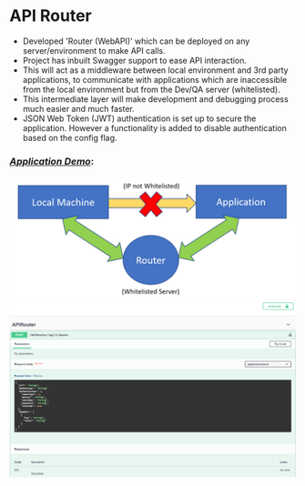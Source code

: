 # API Router
- Developed 'Router (WebAPI)' which can be deployed on any server/environment to make API calls.
- Project has inbuilt Swagger support to ease API interaction.
- This will act as a middleware between local environment and 3rd party applications, to communicate with applications which are inaccessible from the local environment but from the Dev/QA server (whitelisted).
- This intermediate layer will make development and debugging process much easier and much faster.
- JSON Web Token (JWT) authentication is set up to secure the application. However a functionality is added to disable authentication based on the config flag.


### <ins>***Application Demo***</ins>:

![Application_Default](data/Images/RouterConnectivity.PNG)
![Application_Default](data/Images/Swagger.PNG)